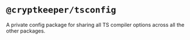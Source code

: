 # `@cryptkeeper/tsconfig`
A private config package for sharing all TS compiler options across all the other packages. 
